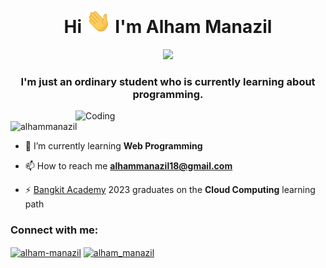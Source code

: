 <h1 align="center">Hi <img src="https://raw.githubusercontent.com/ABSphreak/ABSphreak/master/gifs/Hi.gif" width="40px"> I'm Alham Manazil</h1>
<p align="center">
  <a href="https://github.com/Ratheshan03/readme-typing-svg"><img src="https://readme-typing-svg.herokuapp.com?lines=infromatics+engineering+student;Web+Developer;IT+Enthusiast&center=true&width=500&height=50"></a>
</p>
<h3 align="center">I'm just an ordinary student who is currently learning about programming.</h3>
<img align="right" alt="Coding" width="400" src="https://camo.githubusercontent.com/16f93ae6e1e6ec4e43289b79099f62e62361e750ad5d9754395bb8aa4b9081fc/68747470733a2f2f6d656469612e67697068792e636f6d2f6d656469612f38333648694a633770677a7938694e58436e2f67697068792e676966">

<p align="left"> <img src="https://komarev.com/ghpvc/?username=alhammanazil&label=Profile%20views&color=0e75b6&style=flat" alt="alhammanazil" /> </p>

- 🌱 I’m currently learning **Web Programming**

- 📫 How to reach me **alhammanazil18@gmail.com**

- ⚡ [Bangkit Academy](https://grow.google/intl/id_id/bangkit/) 2023 graduates on the **Cloud Computing** learning path

<h3 align="left">Connect with me:</h3>
<p align="left">
<a href="https://linkedin.com/in/alham-manazil" target="blank"><img align="center" src="https://raw.githubusercontent.com/rahuldkjain/github-profile-readme-generator/master/src/images/icons/Social/linked-in-alt.svg" alt="alham-manazil" height="30" width="40" /></a>
<a href="https://instagram.com/alham_manazil" target="blank"><img align="center" src="https://raw.githubusercontent.com/rahuldkjain/github-profile-readme-generator/master/src/images/icons/Social/instagram.svg" alt="alham_manazil" height="30" width="40" /></a>
</p>
